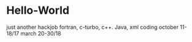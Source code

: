 # Hello-World
just another hackjob
fortran, c-turbo, c++. Java, xml coding
october 11-18/17
march   20-30/18
